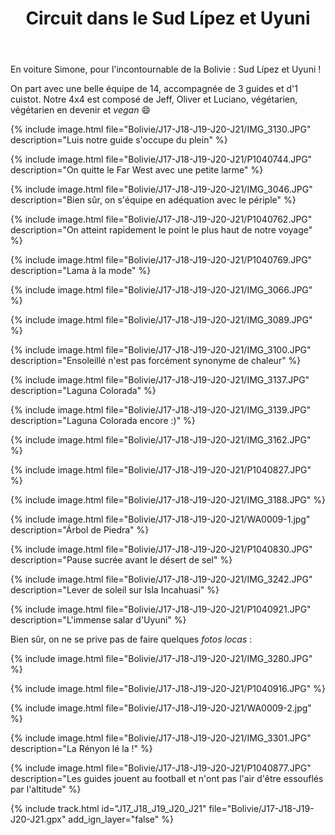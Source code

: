 ﻿---
title: "Circuit dans le Sud Lípez et Uyuni"
permalink: /Bolivie/J17-J18-J19-J20-J21/
sidebar:
  nav: "bolivie"
enable_tracks: true
---

En voiture Simone, pour l'incontournable de la Bolivie : Sud Lípez et Uyuni !

On part avec une belle équipe de 14, accompagnée de 3 guides et d'1 cuistot.
Notre 4x4 est composé de Jeff, Oliver et Luciano, végétarien, végétarien en devenir et *vegan* :smile:

{% include image.html file="Bolivie/J17-J18-J19-J20-J21/IMG_3130.JPG" description="Luis notre guide s'occupe du plein" %}

{% include image.html file="Bolivie/J17-J18-J19-J20-J21/P1040744.JPG" description="On quitte le Far West avec une petite larme" %}

{% include image.html file="Bolivie/J17-J18-J19-J20-J21/IMG_3046.JPG" description="Bien sûr, on s'équipe en adéquation avec le périple" %}

{% include image.html file="Bolivie/J17-J18-J19-J20-J21/P1040762.JPG" description="On atteint rapidement le point le plus haut de notre voyage" %}

{% include image.html file="Bolivie/J17-J18-J19-J20-J21/P1040769.JPG" description="Lama à la mode" %}

{% include image.html file="Bolivie/J17-J18-J19-J20-J21/IMG_3066.JPG" %}

{% include image.html file="Bolivie/J17-J18-J19-J20-J21/IMG_3089.JPG" %}

{% include image.html file="Bolivie/J17-J18-J19-J20-J21/IMG_3100.JPG" description="Ensoleillé n'est pas forcément synonyme de chaleur" %}

{% include image.html file="Bolivie/J17-J18-J19-J20-J21/IMG_3137.JPG" description="Laguna Colorada" %}

{% include image.html file="Bolivie/J17-J18-J19-J20-J21/IMG_3139.JPG" description="Laguna Colorada encore :)" %}

{% include image.html file="Bolivie/J17-J18-J19-J20-J21/IMG_3162.JPG" %}

{% include image.html file="Bolivie/J17-J18-J19-J20-J21/P1040827.JPG" %}

{% include image.html file="Bolivie/J17-J18-J19-J20-J21/IMG_3188.JPG" %}

{% include image.html file="Bolivie/J17-J18-J19-J20-J21/WA0009-1.jpg" description="Árbol de Piedra" %}

{% include image.html file="Bolivie/J17-J18-J19-J20-J21/P1040830.JPG" description="Pause sucrée avant le désert de sel" %}

{% include image.html file="Bolivie/J17-J18-J19-J20-J21/IMG_3242.JPG" description="Lever de soleil sur Isla Incahuasi" %}

{% include image.html file="Bolivie/J17-J18-J19-J20-J21/P1040921.JPG" description="L'immense salar d'Uyuni" %}

Bien sûr, on ne se prive pas de faire quelques *fotos locas* :

{% include image.html file="Bolivie/J17-J18-J19-J20-J21/IMG_3280.JPG" %}

{% include image.html file="Bolivie/J17-J18-J19-J20-J21/P1040916.JPG" %}

{% include image.html file="Bolivie/J17-J18-J19-J20-J21/WA0009-2.jpg" %}

{% include image.html file="Bolivie/J17-J18-J19-J20-J21/IMG_3301.JPG" description="La Rényon lé la !" %}

{% include image.html file="Bolivie/J17-J18-J19-J20-J21/P1040877.JPG" description="Les guides jouent au football et n'ont pas l'air d'être essouflés par l'altitude" %}

{% include track.html id="J17_J18_J19_J20_J21" file="Bolivie/J17-J18-J19-J20-J21.gpx" add_ign_layer="false" %}
